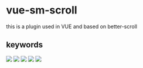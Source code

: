 # vue-sm-scroll
this is a plugin used in VUE and based on better-scroll
## keywords
![](https://img.shields.io/badge/betterScroll-lastest-brightgreen.svg)
![](https://img.shields.io/badge/vue-2.0+-brightgreen.svg)
![](https://img.shields.io/badge/mobile-support-brightgreen.svg) 
![](https://img.shields.io/badge/px2rem-lastest-brightgreen.svg)
![](https://img.shields.io/badge/async-support-brightgreen.svg) 
